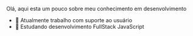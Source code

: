 Olá, aqui esta um pouco sobre meu conhecimento em desenvolvimento

- 🔭 Atualmente trabalho com suporte ao usuário
- 🌱 Estudando desenvolvimento FullStack JavaScript
